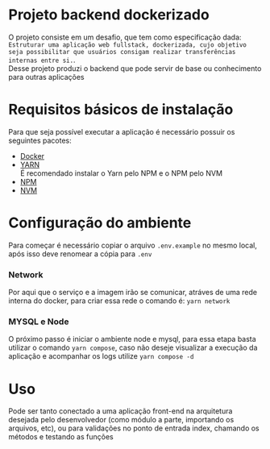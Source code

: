 # Projeto backend dockerizado

O projeto consiste em um desafio, que tem como especificação dada:<br> 
`Estruturar uma aplicação web fullstack, dockerizada, cujo objetivo seja possibilitar que usuários consigam realizar transferências internas entre si.`.<br>
Desse projeto produzi o backend que pode servir de base ou conhecimento para outras aplicações

# Requisitos básicos de instalação

Para que seja possível executar a aplicação é necessário possuir os seguintes pacotes:

-   [Docker](https://www.docker.com)
-   [YARN](https://classic.yarnpkg.com/lang/en/docs/install/#debian-stable)<br>
    É recomendado instalar o Yarn pelo NPM e o NPM pelo NVM
-   [NPM](https://docs.npmjs.com/downloading-and-installing-node-js-and-npm)
-   [NVM](https://github.com/nvm-sh/nvm)

# Configuração do ambiente

Para começar é necessário copiar o arquivo `.env.example` no mesmo local, após isso deve renomear a cópia para `.env`

### Network

Por aqui que o serviço e a imagem irão se comunicar, atráves de uma rede interna do docker, para criar essa rede o comando é: `yarn network`

### MYSQL e Node

O próximo passo é iniciar o ambiente node e mysql, para essa etapa basta utilizar o comando `yarn compose`, caso não deseje visualizar a execução da aplicação e acompanhar os logs utilize `yarn compose -d`

# Uso
Pode ser tanto conectado a uma aplicação front-end na arquitetura desejada pelo desenvolvedor (como módulo a parte, importando os arquivos, etc), ou para validações no ponto de entrada index, chamando os métodos e testando as funções
